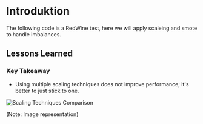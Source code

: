 # Introduktion
The following code is a RedWine test, here we will apply scaleing and smote to handle imbalances.

## Lessons Learned

### Key Takeaway

- Using multiple scaling techniques does not improve performance; it's better to just stick to one.


![Scaling Techniques Comparison](https://github.com/MorrisSimons/SCH_DV2599-Maskinlarning/assets/38280463/88ee1bc6-b4d1-4d52-b722-c6ccec0976a7)

(Note: Image representation)
